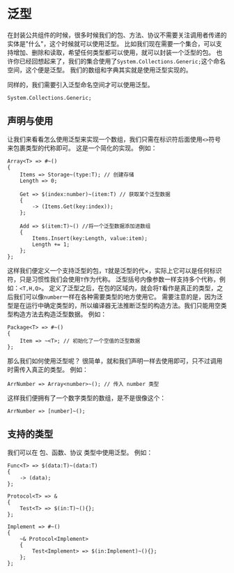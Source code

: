 # 泛型
在封装公共组件的时候，很多时候我们的包、方法、协议不需要关注调用者传递的实体是"什么"，这个时候就可以使用泛型。
比如我们现在需要一个集合，可以支持增加、删除和读取，希望任何类型都可以使用，就可以封装一个泛型的包。
也许你已经回想起来了，我们的集合使用了`System.Collections.Generic;`这个命名空间，这个便是泛型。
我们的数组和字典其实就是使用泛型实现的。

同样的，我们需要引入泛型命名空间才可以使用泛型。
        
    System.Collections.Generic;
    
## 声明与使用
让我们来看看怎么使用泛型来实现一个数组，我们只需在标识符后面使用`<>`符号来包裹类型的代称即可。
这是一个简化的实现。
例如：

    Array<T> => #~()
    {
        Items => Storage~(type:T); // 创建存储
        Length => 0;

        Get => $(index:number)~(item:T) // 获取某个泛型数据
        {
            -> (Items.Get(key:index));
        };

        Add => $(item:T)~() //将一个泛型数据添加进数组
        {
            Items.Insert(key:Length, value:item);
            Length += 1;
        };
    };

这样我们便定义一个支持泛型的包，`T`就是泛型的代×，实际上它可以是任何标识符，只是习惯性我们会使用`T`作为代称。
泛型括号内像参数一样支持多个代称，例如：`<T,H,Q>`。
定义了泛型之后，在包的区域内，就会将`T`看作是真正的类型，之后我们可以像`number`一样在各种需要类型的地方使用它。
需要注意的是，因为泛型是在运行中确定类型的，所以编译器无法推断泛型的构造方法。我们只能用空类型构造方法去构造泛型数据。
例如：

    Package<T> => #~()
    {
        Item => ~<T>; // 初始化了一个空值的泛型数据
    };

那么我们如何使用泛型呢？
很简单，就和我们声明一样去使用即可，只不过调用时需传入真正的类型。
例如：

    ArrNumber => Array<number>~(); // 传入 number 类型

这样我们便拥有了一个数字类型的数组，是不是很像这个：

    ArrNumber => [number]~();

## 支持的类型
我们可以在 包、函数、协议 类型中使用泛型。
例如：
    
    Func<T> => $(data:T)~(data:T)
    {
        -> (data);
    };

    Protocol<T> => &
    {
        Test<T> => $(in:T)~(){};
    };

    Implement => #~()
    {
        ~& Protocol<Implement>
        {
            Test<Implement> => $(in:Implement)~(){};
        };
    };